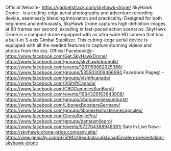 Official Website- https://gadgetstrack.com/skyhawk-drone/
SkyHawk Drone:- 
 is a cutting-edge aerial photography and adventure recording device, seamlessly blending innovation and practicality. Designed for both beginners and enthusiasts, SkyHawk Drone captures high-definition images at 60 frames per second, excelling in fast-paced action scenarios. SkyHawk Drone is a compact drone equipped with an ultra-wide HD camera that has a built-in 3-axis Gimbal Stabilizer. This cutting-edge aerial device is equipped with all the needed features to capture stunning videos and photos from the sky.
Official Facebook@:- https://www.facebook.com/Get.SkyHawkDrone/
https://www.facebook.com/groups/skyhawkdrone4k/
https://www.facebook.com/events/1281159862925366/
https://www.facebook.com/groups/535503009466994
Facebook Page@:- https://www.facebook.com/groups/vishiftcanada/
https://www.facebook.com/ViShiftCanada/
https://www.facebook.com/CBDGummiesSunBurst/
https://www.facebook.com/events/1934329163643008/
https://www.facebook.com/groups/cbdgummiessunburst/
https://www.facebook.com/LibonexBoostersGermany/
https://www.facebook.com/groups/libonextestosteronecapsules/
https://www.facebook.com/DentaSmilePro/
https://www.facebook.com/groups/dentasmilepro/
https://www.facebook.com/events/572704388948391/
Sale In Live Now:- https://skyhawk-drone-price.company.site/
https://view.genially.com/675f9fa26ea0adcca64caad5/video-presentation-skyhawk-drone
